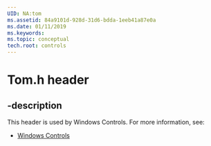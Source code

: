 ```yaml
---
UID: NA:tom
ms.assetid: 84a9101d-928d-31d6-bdda-1eeb41a87e0a
ms.date: 01/11/2019
ms.keywords: 
ms.topic: conceptual
tech.root: controls
---
```


# Tom.h header


## -description


This header is used by Windows Controls. For more information, see:

- [Windows Controls](../_controls/index.md)

